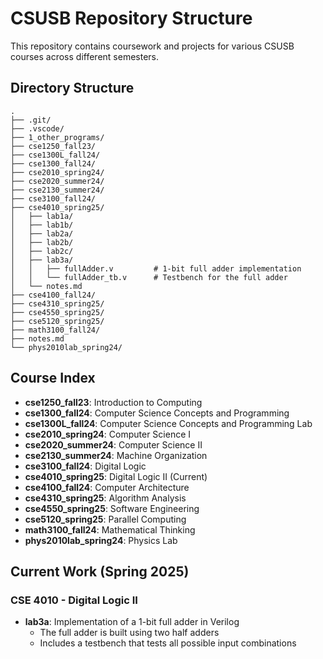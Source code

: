 # CSUSB Repository Structure

This repository contains coursework and projects for various CSUSB courses across different semesters.

## Directory Structure

```
.
├── .git/
├── .vscode/
├── 1_other_programs/
├── cse1250_fall23/
├── cse1300L_fall24/
├── cse1300_fall24/
├── cse2010_spring24/
├── cse2020_summer24/
├── cse2130_summer24/
├── cse3100_fall24/
├── cse4010_spring25/
│   ├── lab1a/
│   ├── lab1b/
│   ├── lab2a/
│   ├── lab2b/
│   ├── lab2c/
│   ├── lab3a/
│   │   ├── fullAdder.v         # 1-bit full adder implementation
│   │   └── fullAdder_tb.v      # Testbench for the full adder
│   └── notes.md
├── cse4100_fall24/
├── cse4310_spring25/
├── cse4550_spring25/
├── cse5120_spring25/
├── math3100_fall24/
├── notes.md
└── phys2010lab_spring24/
```

## Course Index

- **cse1250_fall23**: Introduction to Computing
- **cse1300_fall24**: Computer Science Concepts and Programming
- **cse1300L_fall24**: Computer Science Concepts and Programming Lab
- **cse2010_spring24**: Computer Science I
- **cse2020_summer24**: Computer Science II
- **cse2130_summer24**: Machine Organization
- **cse3100_fall24**: Digital Logic
- **cse4010_spring25**: Digital Logic II (Current)
- **cse4100_fall24**: Computer Architecture
- **cse4310_spring25**: Algorithm Analysis
- **cse4550_spring25**: Software Engineering
- **cse5120_spring25**: Parallel Computing
- **math3100_fall24**: Mathematical Thinking
- **phys2010lab_spring24**: Physics Lab

## Current Work (Spring 2025)

### CSE 4010 - Digital Logic II
- **lab3a**: Implementation of a 1-bit full adder in Verilog
  - The full adder is built using two half adders
  - Includes a testbench that tests all possible input combinations 
